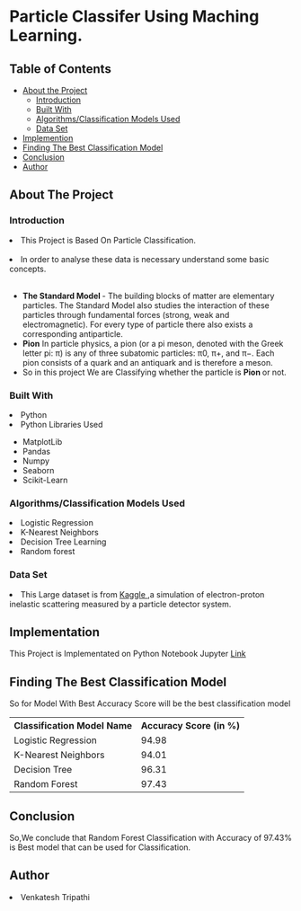 <h1> Particle Classifer Using Maching Learning.</h1>

## Table of Contents

* [About the Project](#about-the-project)
  * [Introduction](#Introduction)
  * [Built With](#Built-With)
  * [Algorithms/Classification Models Used](#Algorithms/Classification-Models-Used)
  * [Data Set](#Data-Set)
* [Implemention](#Implemention)
* [Finding The Best Classification Model](#Finding-The-Best-Classification-Model)
* [Conclusion](#Conclusion)
* [Author](#Author)
## About The Project

### Introduction

<li>This Project is Based On Particle Classification.</li>
</br>
  <li> In order to analyse these data is necessary understand some basic concepts. </li>
  </br>
<ul>

 
 <li> <b> The Standard Model </b> -
The building blocks of matter are elementary particles. 
The Standard Model also studies the interaction of these particles through fundamental forces (strong, weak and electromagnetic). For every type of particle there also exists
a corresponding antiparticle.
</li>

<li>
<b> Pion</b>
In particle physics, a pion (or a pi meson, denoted with the Greek letter pi: π) is any of three subatomic particles: 
π0, π+, and π−. Each pion consists of a quark and an antiquark and is therefore a meson. 
</li>

<li>
 So in this project We are Classifying whether the particle is <b> Pion </b> or not.
</li>

</ul>

### Built With

 <li> Python </li>
 <li> Python Libraries Used</li>
  <ul> <li> MatplotLib </li> 
        <li> Pandas </li>
        <li> Numpy</li>
        <li> Seaborn </li>
        <li> Scikit-Learn</li>
        </ul>
  </ul>

### Algorithms/Classification Models Used

<li> Logistic Regression</li>
<li>  K-Nearest Neighbors </li>
<li> Decision Tree Learning</li>
<li> Random forest </li>

### Data Set
<p>
<li> This Large dataset is from <a href="https://www.kaggle.com/naharrison/particle-identification-from-detector-responses/home"> Kaggle </a> ,a simulation
of electron-proton inelastic scattering measured by a particle detector system. </li>
</p>


## Implementation 
<p>
This Project is Implementated on Python Notebook Jupyter  <a href="https://github.com/venkyvt7/Particle_Identification_from_Detector_Responses/blob/main/ParticleClassifier.ipynb" > Link </a>
</p>


## Finding The Best Classification Model

<p>
So for Model With Best Accuracy Score will be the best classification model
</p>

<table>
  <tr>
    <th>Classification Model Name</th>
    <th>Accuracy Score (in %)</th>
  </tr>
  <tr>
    <td> Logistic Regression</td>
    <td>94.98</td>
  </tr>
 <tr>
    <td> K-Nearest Neighbors </td>
    <td>94.01</td>
  </tr>
  <tr>
    <td> Decision Tree </td>
    <td>96.31</td>
  </tr>
  
   <tr>
    <td> Random Forest</td>
    <td>97.43</td>
  </tr>
  
  
</table>

## Conclusion 
  <p>
  So,We conclude that Random Forest Classification with Accuracy of 97.43% is Best model that can be used for Classification.
  </p>

## Author
<li> Venkatesh Tripathi </li>

